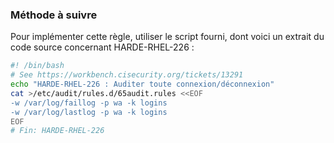 
### Méthode à suivre

Pour implémenter cette règle, utiliser le script fourni, dont voici un extrait du code source concernant HARDE-RHEL-226 :

``` {.bash .numberLines}
#! /bin/bash
# See https://workbench.cisecurity.org/tickets/13291
echo "HARDE-RHEL-226 : Auditer toute connexion/déconnexion"
cat >/etc/audit/rules.d/65audit.rules <<EOF
-w /var/log/faillog -p wa -k logins
-w /var/log/lastlog -p wa -k logins
EOF
# Fin: HARDE-RHEL-226
```

